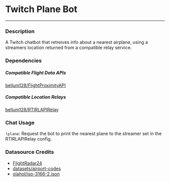 # Twitch Plane Bot
---

### Description
A Twitch chatbot that retreives info about a nearest airplane, using a streamers location returned from a compatible relay service.

### Dependencies
##### Compatible Flight Data APIs
[bellum128/FlightProximityAPI](https://github.com/bellum128/FlightProximityAPI)

##### Compatible Location Relays
[bellum128/RTIRLAPIRelay](https://github.com/bellum128/RTIRLAPIRelay)

### Chat Usage
`!plane`: Request the bot to print the nearest plane to the streamer set in the RTIRLAPIRelay config.

### Datasource Credits
- [FlightRadar24](https://www.flightradar24.com)
- [datasets/airport-codes](https://github.com/datasets/airport-codes/)
- [olahol/iso-3166-2.json](https://github.com/olahol/iso-3166-2.json)
